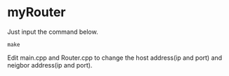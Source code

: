 # myRouter
Just input the command below.
```
make
```
Edit main.cpp and Router.cpp to change the host address(ip and port) and neigbor address(ip and port).
